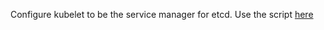 Configure kubelet to be the service manager for etcd. Use the script [here](https://github.com/shyamsundart14/kubernetes-lab/blob/main/scripts/etcd-config.sh)
